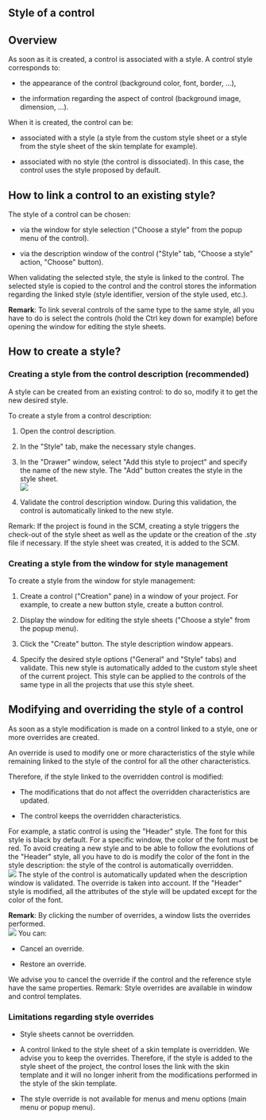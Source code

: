 


## Style of a control 
			



<a name="NOTE1"></a>
<a name="NOTE1_1"></a>


## Overview
<a name="overview_ELTTEXTE000152"></a>
As soon as it is created, a control is associated with a style. A control style corresponds to:

- the appearance of the control (background color, font, border, ...), 

- the information regarding the aspect of control (background image, dimension, ...).




When it is created, the control can be:

- associated with a style (a style from the custom style sheet or a style from the style sheet of the skin template for example).

- associated with no style (the control is dissociated). In this case, the control uses the style proposed by default.




<a name="NOTE2"></a>
<a name="NOTE2_1"></a>


## How to link a control to an existing style?
<a name="how_link_control_existing_style_ELTTEXTE000176"></a>
The style of a control can be chosen:

- via the window for style selection ("Choose a style" from the popup menu of the control).

- via the description window of the control ("Style" tab, "Choose a style" action, "Choose" button).




When validating the selected style, the style is linked to the control. The selected style is copied to the control and the control stores the information regarding the linked style (style identifier, version of the style used, etc.).

**Remark**: To link several controls of the same type to the same style, all you have to do is select the controls (hold the Ctrl key down for example) before opening the window for editing the style sheets.

<a name="NOTE3"></a>
<a name="NOTE3_1"></a>


## How to create a style?
<a name="how_create_style_ELTTEXTE000200"></a>


### Creating a style from the control description (recommended)
<a name="creating_style_from_the_control_description_recommended_ELTPARAGRAPHE000040"></a>

A style can be created from an existing control: to do so, modify it to get the new desired style.

To create a style from a control description:

1. Open the control description.

2. In the "Style" tab, make the necessary style changes.

3. In the "Drawer" window, select "Add this style to project" and specify the name of the new style. The "Add" button creates the style in the style sheet.<br>![](https://doc.pcsoft.fr/en-US/images/image.awp?langid=3&name=Stylle_surcharge%201.gif&type=thumb)


4. Validate the control description window. During this validation, the control is automatically linked to the new style.




Remark: If the project is found in the SCM, creating a style triggers the check-out of the style sheet as well as the update or the creation of the .sty file if necessary. If the style sheet was created, it is added to the SCM.
<a name="NOTE3_2"></a>


### Creating a style from the window for style management
<a name="creating_style_from_the_window_for_style_management_ELTPARAGRAPHE000057"></a>

To create a style from the window for style management: 

1. Create a control ("Creation" pane) in a window of your project. For example, to create a new button style, create a button control.

2. Display the window for editing the style sheets ("Choose a style" from the popup menu).

3. Click the "Create" button. The style description window appears.

4. Specify the desired style options ("General" and "Style" tabs) and validate. This new style is automatically added to the custom style sheet of the current project. This style can be applied to the controls of the same type in all the projects that use this style sheet.




<a name="NOTE4"></a>
<a name="NOTE4_1"></a>


## Modifying and overriding the style of a control
<a name="modifying_and_overriding_the_style_control_ELTTEXTE000230"></a>
As soon as a style modification is made on a control linked to a style, one or more overrides are created. 

An override is used to modify one or more characteristics of the style while remaining linked to the style of the control for all the other characteristics.

Therefore, if the style linked to the overridden control is modified:

- The modifications that do not affect the overridden characteristics are updated.

- The control keeps the overridden characteristics.




For example, a static control is using the "Header" style. The font for this style is black by default. For a specific window, the color of the font must be red. To avoid creating a new style and to be able to follow the evolutions of the "Header" style, all you have to do is modify the color of the font in the style description: the style of the control is automatically overridden.<br>![](https://doc.pcsoft.fr/en-US/images/image.awp?langid=3&name=Stylle_surcharge.gif&type=thumb)
The style of the control is automatically updated when the description window is validated. The override is taken into account. If the "Header" style is modified, all the attributes of the style will be updated except for the color of the font.

**Remark**: By clicking the number of overrides, a window lists the overrides performed. <br>![](https://doc.pcsoft.fr/en-US/images/image.awp?langid=3&name=Style_d_un_champ%20-%20HC%20N%B0002.gif)
You can:

- Cancel an override.

- Restore an override.




We advise you to cancel the override if the control and the reference style have the same properties.
Remark: Style overrides are available in window and control templates.
<a name="NOTE4_2"></a>


### Limitations regarding style overrides
<a name="limitations_regarding_style_overrides_ELTPARAGRAPHE000101"></a>

- Style sheets cannot be overridden.

- A control linked to the style sheet of a skin template is overridden. We advise you to keep the overrides. Therefore, if the style is added to the style sheet of the project, the control loses the link with the skin template and it will no longer inherit from the modifications performed in the style of the skin template.

- The style override is not available for menus and menu options (main menu or popup menu).





